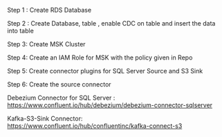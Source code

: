 Step 1 : Create RDS Database 

Step 2 : Create Database, table , enable CDC on table and insert the data into table

Step 3: Create MSK Cluster

Step 4: Create an IAM Role for MSK with the policy given in Repo

Step 5: Create connector plugins for SQL Server Source and S3 Sink

Step 6: Create the source connector

Debezium Connector for SQL Server : 
https://www.confluent.io/hub/debezium/debezium-connector-sqlserver

Kafka-S3-Sink Connector:
https://www.confluent.io/hub/confluentinc/kafka-connect-s3




